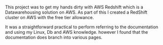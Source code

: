 This project was to get my hands dirty with AWS Redshift which is a Datawarehousing solution on AWS. As part of this I created a RedShift cluster on AWS with the free tier allowance.

It was a straightforward practical to perform referring to the documentation and using my Linux, Db and AWS knowledge. however I found that the documentation does branch into various pages.
